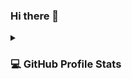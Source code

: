 ### Hi there 👋


<details><summary><h3>💻 GitHub Profile Stats</h3></summary>

----
	
<p align="center">
    <a href="https://github.com/RomainPierre7/github-readme-stats">
	    <img alt="RomainPierre7's Github Stats" src="https://github-readme-stats.vercel.app/api?username=RomainPierre7&show_icons=true&count_private=true&locale=en&theme=tokyonight&layout=compact" height="230px"/></a>
	  <img src="https://github-readme-stats.vercel.app/api/top-langs?username=RomainPierre7&langs_count=10&show_icons=true&locale=en&theme=tokyonight" alt="RomainPierre7" height="230px"/>
<br/>

## 🐍 A Snake Eating my Contributions Graph
	
<p align = "center">
	<img src = "https://github.com/RomainPierre7/RomainPierre7/blob/output/github-contribution-grid-snake.svg?" alt = "Snake Game"/>
</p>
